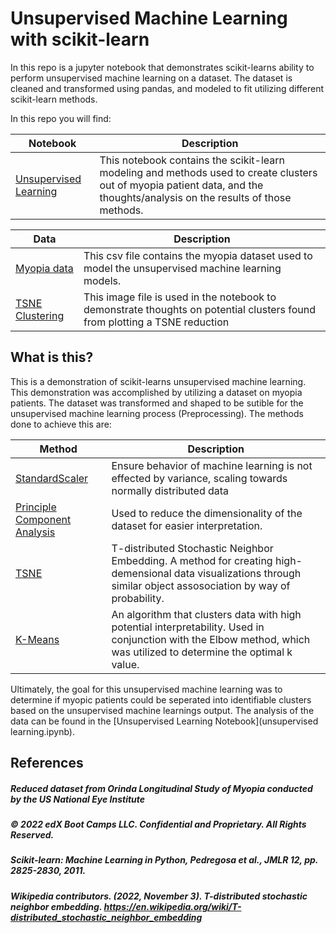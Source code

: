 # Unsupervised Machine Learning with scikit-learn

In this repo is a jupyter notebook that demonstrates scikit-learns ability to perform unsupervised machine learning on a dataset. The dataset is cleaned and transformed using pandas, and modeled to fit utilizing different scikit-learn methods.

In this repo you will find:

|Notebook|Description|
|--------|-----------|
|[Unsupervised Learning](unsupervised%20learning.ipynb)| This notebook contains the scikit-learn modeling and methods used to create clusters out of myopia patient data, and the thoughts/analysis on the results of those methods.|

|Data|Description|
|----|-----------|
|[Myopia data](/data/myopia.csv)| This csv file contains the myopia dataset used to model the unsupervised machine learning models.|
|[TSNE Clustering](/data/tsne_clusters.png)| This image file is used in the notebook to demonstrate thoughts on potential clusters found from plotting a TSNE reduction|

## What is this?

This is a demonstration of scikit-learns unsupervised machine learning. This demonstration was accomplished by utilizing a dataset on myopia patients. The dataset was transformed and shaped to be sutible for the unsupervised machine learning process (Preprocessing). The methods done to achieve this are:

|Method|Description|
|------|-----------|
|[StandardScaler](https://scikit-learn.org/stable/modules/generated/sklearn.preprocessing.StandardScaler.html)| Ensure behavior of machine learning is not effected by variance, scaling towards normally distributed data|
|[Principle Component Analysis](https://scikit-learn.org/stable/modules/generated/sklearn.decomposition.PCA.html)| Used to reduce the dimensionality of the dataset for easier interpretation.|
|[TSNE](https://scikit-learn.org/stable/modules/generated/sklearn.manifold.TSNE.html)|T-distributed Stochastic Neighbor Embedding. A method for creating high-demensional data visualizations through similar object assosociation by way of probability.|
|[K-Means](https://scikit-learn.org/stable/modules/generated/sklearn.cluster.KMeans.html)| An algorithm that clusters data with high potential interpretability. Used in conjunction with the Elbow method, which was utilized to determine the optimal k value.|

Ultimately, the goal for this unsupervised machine learning was to determine if myopic patients could be seperated into identifiable clusters based on the unsupervised machine learnings output. The analysis of the data can be found in the [Unsupervised Learning Notebook](unsupervised learning.ipynb).

## References

##### Reduced dataset from Orinda Longitudinal Study of Myopia conducted by the US National Eye Institute
##### © 2022 edX Boot Camps LLC. Confidential and Proprietary. All Rights Reserved.
##### Scikit-learn: Machine Learning in Python, Pedregosa et al., JMLR 12, pp. 2825-2830, 2011.
##### Wikipedia contributors. (2022, November 3). T-distributed stochastic neighbor embedding. https://en.wikipedia.org/wiki/T-distributed_stochastic_neighbor_embedding

